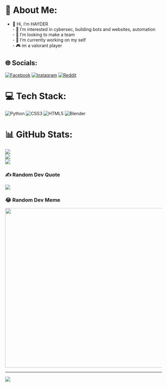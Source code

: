 # 💫 About Me:
- 👋 Hi, I’m HAYDER<br>- 👀 I’m interested in cybersec, building bots and websites, automation<br>- 👯 I’m looking to make a team<br>- 🔭 I’m currently working on my self<br>-  🎮 im a valorant player <br>


## 🌐 Socials:
[![Facebook](https://img.shields.io/badge/Facebook-%231877F2.svg?logo=Facebook&logoColor=white)](https://facebook.com/profile.php?id=100071823000689) [![Instagram](https://img.shields.io/badge/Instagram-%23E4405F.svg?logo=Instagram&logoColor=white)](https://instagram.com/haydermaamri) [![Reddit](https://img.shields.io/badge/Reddit-%23FF4500.svg?logo=Reddit&logoColor=white)](https://www.reddit.com/user/NoResponsibility4140) 

# 💻 Tech Stack:
![Python](https://img.shields.io/badge/python-3670A0?style=for-the-badge&logo=python&logoColor=ffdd54) ![CSS3](https://img.shields.io/badge/css3-%231572B6.svg?style=for-the-badge&logo=css3&logoColor=white) ![HTML5](https://img.shields.io/badge/html5-%23E34F26.svg?style=for-the-badge&logo=html5&logoColor=white) ![Blender](https://img.shields.io/badge/blender-%23F5792A.svg?style=for-the-badge&logo=blender&logoColor=white)
# 📊 GitHub Stats:
![](https://github-readme-stats.vercel.app/api?username=ITSHAYDER&theme=dark&hide_border=true&include_all_commits=true&count_private=false)<br/>
![](https://github-readme-streak-stats.herokuapp.com/?user=ITSHAYDER&theme=dark&hide_border=true)<br/>
![](https://github-readme-stats.vercel.app/api/top-langs/?username=ITSHAYDER&theme=dark&hide_border=true&include_all_commits=true&count_private=false&layout=compact)

### ✍️ Random Dev Quote
![](https://quotes-github-readme.vercel.app/api?type=horizontal&theme=radical)

### 😂 Random Dev Meme
<img src="https://random-memer.herokuapp.com/" width="512px"/>

---
[![](https://visitcount.itsvg.in/api?id=ITSHAYDER&icon=5&color=0)](https://visitcount.itsvg.in)
 
